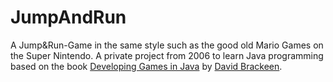 # JumpAndRun
A Jump&Run-Game in the same style such as the good old Mario Games on the Super Nintendo. A private project from 2006 to learn 
Java programming based on the book [Developing Games in Java](http://www.brackeen.com/javagamebook/) by [David Brackeen](http://www.brackeen.com/).
